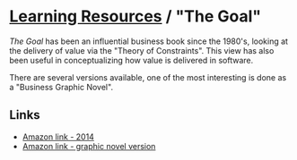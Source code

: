 # [Learning Resources](./README.md) / "The Goal"

_The Goal_ has been an influential business book since the 1980's, looking at the delivery of value via the "Theory of Constraints". This view has also been useful in conceptualizing how value is delivered in software.

There are several versions available, one of the most interesting is done as a "Business Graphic Novel".

## Links

* [Amazon link - 2014](https://www.amazon.com/Goal-Process-Ongoing-Improvement/dp/0884271951/)
* [Amazon link - graphic novel version](https://www.amazon.com/Goal-Business-Graphic-Novel/dp/0884272079/)
